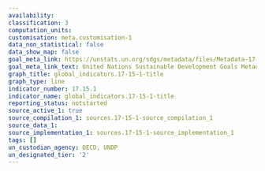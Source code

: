 ```yaml
---
availability:
classification: 3
computation_units:
customisation: meta.customisation-1
data_non_statistical: false
data_show_map: false
goal_meta_link: https://unstats.un.org/sdgs/metadata/files/Metadata-17-15-01.pdf
goal_meta_link_text: United Nations Sustainable Development Goals Metadata (pdf 468kB)
graph_title: global_indicators.17-15-1-title
graph_type: line
indicator_number: 17.15.1
indicator_name: global_indicators.17-15-1-title
reporting_status: notstarted
source_active_1: true
source_compilation_1: sources.17-15-1-source_compilation_1
source_data_1:
source_implementation_1: sources.17-15-1-source_implementation_1
tags: []
un_custodian_agency: OECD, UNDP
un_designated_tier: '2'
---
```

